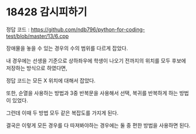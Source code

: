 # 18428 감시피하기

정답 코드 : https://github.com/ndb796/python-for-coding-test/blob/master/13/6.cpp

장애물을 놓을 수 있는 경우의 수의 범위를 다르게 잡았다.

내 경우에는 선생을 기준으로 상하좌우에 학생이 나오기 전까지의 위치를 모두 후보에 저장하는 방식으로 하였다면, 

정답 코드는 모든 X 위치에 대해서 잡았다.

또한, 순열을 사용하는 방법과 3중 반복문을 사용해서 선택, 복귀를 반복하게 하는 방법이 있었다.

그런데 이때 두 방법 모두 같은 복잡도를 가지게 된다. 

결국은 이렇게 모든 경우를 다 따져봐야하는 경우에는 둘 중 편한 방법을 사용하면 된다.